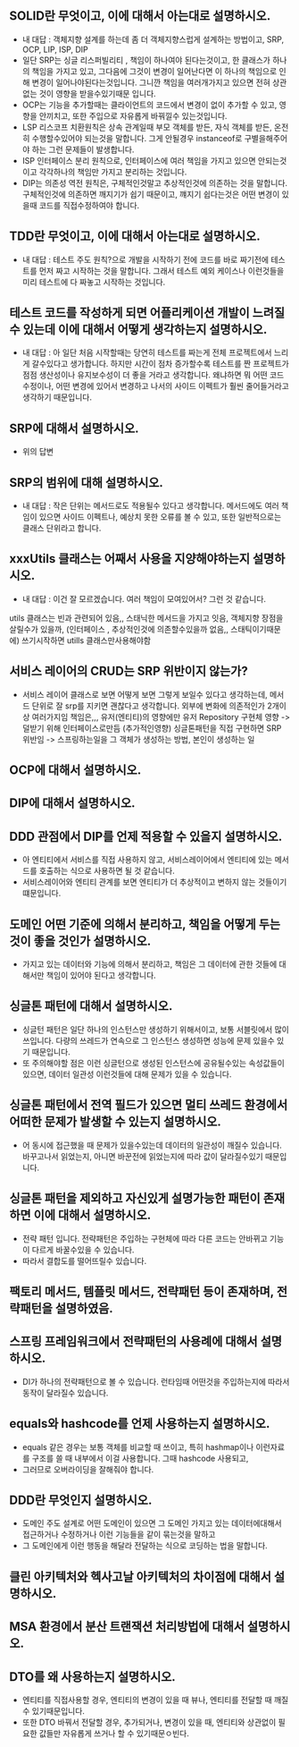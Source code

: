 ## SOLID란 무엇이고, 이에 대해서 아는대로 설명하시오.
* 내 대답 : 객체지향 설계를 하는데 좀 더 객체지향스럽게 설계하는 방법이고, SRP, OCP, LIP, ISP, DIP 
* 일단 SRP는 싱글 리스퍼빌리티 , 책임이 하나여야 된다는것이고, 한 클래스가 하나의 책임을 가지고 있고, 그다음에 그것이 변경이 일어난다면 이 하나의 책임으로 인해 변경이 일어나야된다는것입니다. 그니깐 책임을 여러개가지고 있으면 전혀 상관없는 것이 영향을 받을수있기때문 입니다.
* OCP는 기능을 추가할때는 클라이언트의 코드에서 변경이 없이 추가할 수 있고, 영향을 안끼치고, 또한 주입으로 자유롭게 바꿔낄수 있는것입니다.
* LSP 리스코프 치환원칙은 상속 관계일때 부모 객체를 받든, 자식 객체를 받든, 온전히 수행할수있어야 되는것을 말합니다. 그게 안될경우 instanceof로 구별을해주어야 하는 그런 문제들이 발생합니다.
* ISP 인터페이스 분리 원칙으로, 인터페이스에 여러 책임을 가지고 있으면 안되는것이고 각각하나의 책임만 가지고 분리하는 것입니다.
* DIP는 의존성 역전 원칙은, 구체적인것말고 추상적인것에 의존하는 것을 말합니다. 구체적인것에 의존하면 깨지기가 쉽기 때문이고, 꺠지기 쉽다는것은 어떤 변경이 있을때 코드를 직접수정하여야 합니다.

## TDD란 무엇이고, 이에 대해서 아는대로 설명하시오.
* 내 대답 : 테스트 주도 원칙?으로 개발을 시작하기 전에 코드를 바로 짜기전에 테스트를 먼저 짜고 시작하는 것을 말합니다. 그래서 테스트 예외 케이스나 이런것들을 미리 테스트에 다 짜놓고 시작하는 것입니다.

## 테스트 코드를 작성하게 되면 어플리케이션 개발이 느려질 수 있는데 이에 대해서 어떻게 생각하는지 설명하시오. 
* 내 대답 : 아 일단 처음 시작할때는 당연히 테스트를 짜는게 전체 프로젝트에서 느리게 갈수있다고 생가합니다. 하지만 시간이 점차 증가할수록 테스트를 짠 프로젝트가 점점 생산성이나 유지보수성이 더 좋을 거라고 생각합니다. 왜냐하면 뭐 어떤 코드 수정이나, 어떤 변경에 있어서 변경하고 나서의 사이드 이펙트가 훨씬 줄어들거라고 생각하기 때문입니다.

## SRP에 대해서 설명하시오.
* 위의 답변

## SRP의 범위에 대해 설명하시오.
* 내 대답 : 작은 단위는 메서드로도 적용될수 있다고 생각합니다. 메서드에도 여러 책임이 있으면 사이드 이펙트나, 예상치 못한 오류를 볼 수 있고, 또한 일반적으로는 클래스 단위라고 합니다.

## xxxUtils 클래스는 어째서 사용을 지양해야하는지 설명하시오.
* 내 대답 : 이건 잘 모르겠습니다. 여러 책임이 모여있어서? 그런 것 같습니다.

utils 클래스는
빈과 관련되어 있음,,
스태닉한 메서드을 가지고 잇음,
객체지향 장점을 살릴수가 있을까, (인터페이스 , 추상적인것에 의존할수있을까 없음,, 스태틱이기때문에)
쓰기시작하면 utills 클래스만사용해야함

## 서비스 레이어의 CRUD는 SRP 위반이지 않는가? 
* 서비스 레이어 클래스로 보면 어떻게 보면 그렇게 보일수 있다고 생각하는데, 메서드 단위로 잘 srp를 지키면 괜찮다고 생각합니다. 
외부에 변화에 의존적인가 2개이상
여러가지임 책임은,,,
유저(엔티티)의 영향에만 
유저 Repository 구현체 영향 -> 덜받기 위해 인터페이스로만듬
(추가적인영향)
싱글톤패턴을 직접 구현하면 SRP 위반임 -> 스프링하는일을 그 객체가 생성하는 방법, 본인이 생성하는 일


## OCP에 대해서 설명하시오.


## DIP에 대해서 설명하시오.


## DDD 관점에서 DIP를 언제 적용할 수 있을지 설명하시오. 
* 아 엔티티에서 서비스를 직접 사용하지 않고, 서비스레이어에서 엔티티에 있는 메서드를 호출하는 식으로 사용하면 될 것 같습니다.
* 서비스레이어와 엔티티 관계를 보면 엔티티가 더 추상적이고 변하지 않는 것들이기 떄문입니다.

## 도메인 어떤 기준에 의해서 분리하고, 책임을 어떻게 두는 것이 좋을 것인가 설명하시오.
* 가지고 있는 데이터와 기능에 의해서 분리하고, 책임은 그 데이터에 관한 것들에 대해서만 책임이 있어야 된다고 생각합니다.

## 싱글톤 패턴에 대해서 설명하시오.
* 싱글턴 패턴은 일단 하나의 인스턴스만 생성하기 위해서이고, 보통 서블릿에서 많이 쓰입니다. 다량의 쓰레드가 연속으로 그 인스턴스 생성하면 성능에 문제 있을수 있기 때문입니다.
* 또 주의해야할 점은 이런 싱글턴으로 생성된 인스턴스에 공유될수있는 속성값들이 있으면, 데이터 일관성 이런것들에 대해 문제가 있을 수 있습니다.

## 싱글톤 패턴에서 전역 필드가 있으면 멀티 쓰레드 환경에서 어떠한 문제가 발생할 수 있는지 설명하시오.
* 어 동시에 접근했을 때 문제가 있을수있는데 데이터의 일관성이 깨질수 있습니다. 바꾸고나서 읽었는지, 아니면 바꾼전에 읽었는지에 따라 값이 달라질수있기 때문입니다.

## 싱글톤 패턴을 제외하고 자신있게 설명가능한 패턴이 존재하면 이에 대해서 설명하시오.
* 전략 패턴 입니다. 전략패턴은 주입하는 구현체에 따라 다른 코드는 안바뀌고 기능이 다르게 바꿀수있을 수 있습니다.
* 따라서 결합도를 떨어뜨릴수 있습니다.

## 팩토리 메서드, 템플릿 메서드, 전략패턴 등이 존재하며, 전략패턴을 설명하였음.


## 스프링 프레임워크에서 전략패턴의 사용례에 대해서 설명하시오.
* DI가 하나의 전략패턴으로 볼 수 있습니다. 런타임때 어떤것을 주입하는지에 따라서 동작이 달라질수 있습니다.

## equals와 hashcode를 언제 사용하는지 설명하시오. 
* equals 같은 경우는 보통 객체를 비교할 때 쓰이고, 특히 hashmap이나 이런자료를 구조를 쓸 때 내부에서 이걸 사용합니다. 그때 hashcode 사용되고,
* 그러므로 오버라이딩을 잘해줘야 합니다.

## DDD란 무엇인지 설명하시오. 
* 도메인 주도 설계로 어떤 도메인이 있으면 그 도메인 가지고 있는 데이터에대해서 접근하거나 수정하거나 이런 기능들을 같이 묶는것을 말하고
* 그 도메인에게 이런 행동을 해달라 전달하는 식으로 코딩하는 법을 말합니다.

## 클린 아키텍처와 헥사고날 아키텍처의 차이점에 대해서 설명하시오.


## MSA 환경에서 분산 트랜잭션 처리방법에 대해서 설명하시오. 


## DTO를 왜 사용하는지 설명하시오. 
* 엔티티를 직접사용할 경우, 엔티티의 변경이 있을 때 뷰나, 엔티티를 전달할 때 깨질수 있기때문입니다.
* 또한 DTO 바꿔서 전달할 경우, 추가되거나, 변경이 있을 때, 엔티티와 상관없이 필요한 값들만 자유롭게 쓰거나 할 수 있기때문ㅇ빈다.
